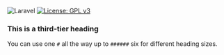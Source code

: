 ![Laravel](https://github.com/PhpCraftsman/helpers/workflows/Laravel/badge.svg?branch=main&event=push) [![License: GPL v3](https://img.shields.io/badge/License-GPLv3-blue.svg)](https://www.gnu.org/licenses/gpl-3.0) 


### **This is a third-tier heading**

You can use one `#` all the way up to `######` six for different heading sizes.

